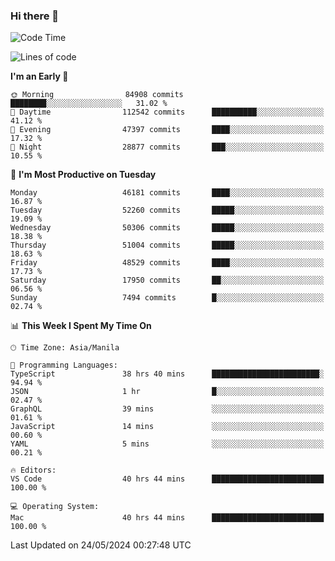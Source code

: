 ### Hi there 👋

<!--START_SECTION:waka-->
![Code Time](http://img.shields.io/badge/Code%20Time-5%2C187%20hrs%2010%20mins-blue)

![Lines of code](https://img.shields.io/badge/From%20Hello%20World%20I%27ve%20Written-118.5%20million%20lines%20of%20code-blue)

**I'm an Early 🐤** 

```text
🌞 Morning                84908 commits       ████████░░░░░░░░░░░░░░░░░   31.02 % 
🌆 Daytime                112542 commits      ██████████░░░░░░░░░░░░░░░   41.12 % 
🌃 Evening                47397 commits       ████░░░░░░░░░░░░░░░░░░░░░   17.32 % 
🌙 Night                  28877 commits       ███░░░░░░░░░░░░░░░░░░░░░░   10.55 % 
```
📅 **I'm Most Productive on Tuesday** 

```text
Monday                   46181 commits       ████░░░░░░░░░░░░░░░░░░░░░   16.87 % 
Tuesday                  52260 commits       █████░░░░░░░░░░░░░░░░░░░░   19.09 % 
Wednesday                50306 commits       █████░░░░░░░░░░░░░░░░░░░░   18.38 % 
Thursday                 51004 commits       █████░░░░░░░░░░░░░░░░░░░░   18.63 % 
Friday                   48529 commits       ████░░░░░░░░░░░░░░░░░░░░░   17.73 % 
Saturday                 17950 commits       ██░░░░░░░░░░░░░░░░░░░░░░░   06.56 % 
Sunday                   7494 commits        █░░░░░░░░░░░░░░░░░░░░░░░░   02.74 % 
```


📊 **This Week I Spent My Time On** 

```text
🕑︎ Time Zone: Asia/Manila

💬 Programming Languages: 
TypeScript               38 hrs 40 mins      ████████████████████████░   94.94 % 
JSON                     1 hr                █░░░░░░░░░░░░░░░░░░░░░░░░   02.47 % 
GraphQL                  39 mins             ░░░░░░░░░░░░░░░░░░░░░░░░░   01.61 % 
JavaScript               14 mins             ░░░░░░░░░░░░░░░░░░░░░░░░░   00.60 % 
YAML                     5 mins              ░░░░░░░░░░░░░░░░░░░░░░░░░   00.21 % 

🔥 Editors: 
VS Code                  40 hrs 44 mins      █████████████████████████   100.00 % 

💻 Operating System: 
Mac                      40 hrs 44 mins      █████████████████████████   100.00 % 
```


 Last Updated on 24/05/2024 00:27:48 UTC
<!--END_SECTION:waka-->


<!--
**rad182/rad182** is a ✨ _special_ ✨ repository because its `README.md` (this file) appears on your GitHub profile.

Here are some ideas to get you started:

- 🔭 I’m currently working on ...
- 🌱 I’m currently learning ...
- 👯 I’m looking to collaborate on ...
- 🤔 I’m looking for help with ...
- 💬 Ask me about ...
- 📫 How to reach me: ...
- 😄 Pronouns: ...
- ⚡ Fun fact: ...
-->
